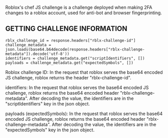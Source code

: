 Roblox's chef JS challenge is a challenge deployed when making 2FA changes to a roblox account, used for anti-bot and browser fingerprinting.

## GETTING CHALLENGE INFORMATION

```
rblx_challenge_id = response.headers["rblx-challenge-id"]
challenge_metadata = json.loads(base64.b64decode(response.headers["rblx-challenge-metadata"]).decode('utf-8'))
identifiers = challenge_metadata.get("scriptIdentifiers", [])
payloads = challenge_metadata.get("expectedSymbols", [])
```
Roblox challenge ID: In the request that roblox serves the base64 encoded JS challenge, roblox returns the header "rblx-challenge-id".

identifiers: In the request that roblox serves the base64 encoded JS challenge, roblox returns the base64 encoded header "rblx-challenge-metadata". After decoding the value, the identifiers are in the "scriptIdentifiers" key in the json object.

payloads (expectedSymbols): In the request that roblox serves the base64 encoded JS challenge, roblox returns the base64 encoded header "rblx-challenge-metadata". After decoding the value, the identifiers are in the "expectedSymbols" key in the json object.
